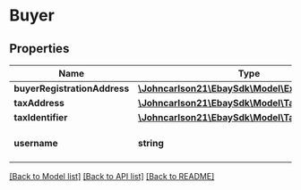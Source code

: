 # Buyer

## Properties
Name | Type | Description | Notes
------------ | ------------- | ------------- | -------------
**buyerRegistrationAddress** | [**\Johncarlson21\EbaySdk\Model\ExtendedContact**](ExtendedContact.md) |  | [optional] 
**taxAddress** | [**\Johncarlson21\EbaySdk\Model\TaxAddress**](TaxAddress.md) |  | [optional] 
**taxIdentifier** | [**\Johncarlson21\EbaySdk\Model\TaxIdentifier**](TaxIdentifier.md) |  | [optional] 
**username** | **string** | The buyer&#x27;s eBay user ID. | [optional] 

[[Back to Model list]](../../README.md#documentation-for-models) [[Back to API list]](../../README.md#documentation-for-api-endpoints) [[Back to README]](../../README.md)

